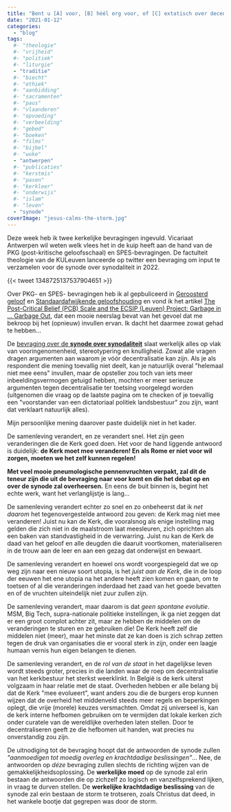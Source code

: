 ```yaml
---
title: "Bent u [A] voor, [B] héél erg voor, of [C] extatisch over decentralisatie in de Kerk?"
date: "2021-01-12"
categories: 
  - "blog"
tags:
  #- "theologie"
  #- "vrijheid"
  #- "politiek"
  #- "liturgie"
  - "traditie"
  #- "biecht"
  #- "ethiek"
  #- "aanbidding"
  #- "sacramenten"
  #- "paus"
  #- "vlaanderen"
  #- "opvoeding"
  #- "verbeelding"
  #- "gebed"
  #- "boeken"
  #- "films"
  #- "bijbel"
  #- "woke"
  - "antwerpen"
  #- "publicaties"
  #- "kerstmis"
  #- "pasen"
  #- "kerkleer"
  #- "onderwijs"
  #- "islam"
  #- "leven"
  - "synode"
coverImage: "jesus-calms-the-storm.jpg"
---
```


Deze week heb ik twee kerkelijke bevragingen ingevuld. Vicariaat Antwerpen wil weten welk vlees het in de kuip heeft aan de hand van de PKG (post-kritische geloofsschaal) en SPES-bevragingen. De factulteit theologie van de KULeuven lanceerde op twitter een bevraging om input te verzamelen voor de synode over synodaliteit in 2022. 

{{< tweet 1348725137537904651 >}}

Over PKG- en SPES- bevragingen heb ik al gepbuliceerd in [Geroosterd geloof](/blog/geroosterd-geloof/) en [Standaardafwijkende geloofshouding](/blog/standaardafwijkende-geloofshouding/) en vond ik het artikel [The Post-Critical Belief (PCB) Scale and the ECSIP (Leuven) Project: Garbage in … Garbage Out](http://faithandtruth.org/the-post-critical-scale-and-the-ecsip-leuven-project-garbage-in-garbage-out/), dat een mooie neerslag bevat van het gevoel dat me bekroop bij het (opnieuw) invullen ervan. Ik dacht het daarmee zowat gehad te hebben...

De [bevraging over de **synode over synodaliteit**](https://survey.zulehner.org/index.php/514332?lang=nl) slaat werkelijk alles op vlak van vooringenomenheid, stereotypering en knulligheid. Zowat alle vragen dragen argumenten aan waarom je vóór decentralisatie kan zijn. Als je als respondent die mening toevallig niet deelt, kan je natuurlijk overal "helemaal niet mee eens" invullen, maar de opsteller zou toch van iets meer inbeeldingsvermogen getuigd hebben, mochten er meer serieuze argumenten tegen decentralisatie ter toetsing voorgelegd worden (uitgenomen die vraag op de laatste pagina om te checken of je toevallig een "voorstander van een dictatoriaal politiek landsbestuur" zou zijn, want dat verklaart natuurlijk alles).

Mijn persoonlijke mening daarover paste duidelijk niet in het kader.

De samenleving verandert, en ze verandert snel. Het zijn geen veranderingen die de Kerk goed doen. Het voor de hand liggende antwoord is duidelijk: **de Kerk moet mee veranderen! En als Rome er niet voor wil zorgen, moeten we het zelf kunnen regelen!** 

**Met veel mooie pneumologische pennenvruchten verpakt, zal dit de teneur zijn die uit de bevraging naar voor komt en die het debat op en over de synode zal overheersen.** En eens de buit binnen is, begint het echte werk, want het verlanglijstje is lang...

De samenleving verandert echter zo snel en zo onbeheerst dat ik _net daarom_ het tegenovergestelde antwoord zou geven: de Kerk mag niet mee veranderen! Juist nu kan de Kerk, die vooralsnog als enige instelling mag gelden die zich niet in de maalstroom laat meesleuren, zich oprichten als een baken van standvastigheid in de verwarring. Juist nu kan de Kerk de daad van het geloof en alle deugden die daaruit voortkomen, materialiseren in de trouw aan de leer en aan een gezag dat onderwijst en bewaart. 

De samenleving verandert en hoewel ons wordt voorgespiegeld dat we op weg zijn naar een nieuw soort utopia, is het _juist aan de Kerk_, die in de loop der eeuwen het ene utopia na het andere heeft zien komen en gaan, om te toetsen of al die veranderingen inderdaad het zaad van het goede bevatten en of de vruchten uiteindelijk niet zuur zullen zijn. 

De samenleving verandert, maar daarom is dat _geen spontane evolutie_. MSM, Big Tech, supra-nationale politieke instellingen, ik ga niet zeggen dat er een groot complot achter zit, maar ze hebben de middelen om de veranderingen te sturen en ze gebruiken die! De Kerk heeft zelf die middelen niet (meer), maar het minste dat ze kan doen is zich schrap zetten tegen de druk van organisaties die er vooral sterk in zijn, onder een laagje humaan vernis hun eigen belangen te dienen.

De samenleving verandert, en de _rol van de staat_ in het dagelijkse leven wordt steeds groter, precies in die landen waar de roep om decentralisatie van het kerkbestuur het sterkst weerklinkt. In België is de kerk uiterst volgzaam in haar relatie met de staat. Overheden hebben er alle belang bij dat de Kerk "mee evolueert", want anders zou die de burgers erop kunnen wijzen dat de overheid het middenveld steeds meer regels en beperkingen oplegt, die vrije (morele) keuzes versmachten. Omdat zij universeel is, kan de kerk interne hefbomen gebruiken om te vermijden dat lokale kerken zich onder curatele van de wereldlijke overheden laten stellen. Door te decentraliseren geeft ze die hefbomen uit handen, wat precies nu onverstandig zou zijn.

De uitnodiging tot de bevraging hoopt dat de antwoorden de synode zullen _"aanmoedigen tot moedig overleg en krachtdadige beslissingen"_... Nee, de antwoorden op _déze_ bevraging zullen slechts de richting wijzen van de gemakkelijkheidsoplossing. De **werkelijke moed** op de synode zal erin bestaan de antwoorden die op zichzelf zo logisch en vanzelfsprekend lijken, in vraag te durven stellen. De **werkelijke krachtdadige beslissing** van de synode zal erin bestaan de storm te trotseren, zoals Christus dat deed, in het wankele bootje dat gegrepen was door de storm.
